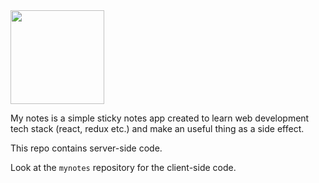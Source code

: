 <img src="https://raw.githubusercontent.com/talkrz/mynotes-server/master/logo.png" width="150">

My notes is a simple sticky notes app created to learn web development tech
stack (react, redux etc.) and make an useful thing as a side effect.

This repo contains server-side code.

Look at the `mynotes` repository for the client-side code.
